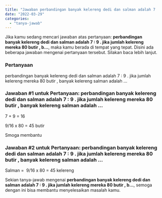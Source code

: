 ```yaml
---
title: "Jawaban perbandingan banyak kelereng dedi dan salman adalah 7 : 9 . jika jumlah kelereng mereka 80 butir , b..."
date: "2022-03-29"
categories: 
  - "tanya-jawab"
---
```


Jika kamu sedang mencari jawaban atas pertanyaan: **perbandingan banyak kelereng dedi dan salman adalah 7 : 9 . jika jumlah kelereng mereka 80 butir , b...**, maka kamu berada di tempat yang tepat. Disini ada beberapa jawaban mengenai pertanyaan tersebut. Silakan baca lebih lanjut.

### Pertanyaan

perbandingan banyak kelereng dedi dan salman adalah 7 : 9 . jika jumlah kelereng mereka 80 butir , banyak kelereng salman adalah ...

### Jawaban #1 untuk Pertanyaan: perbandingan banyak kelereng dedi dan salman adalah 7 : 9 . jika jumlah kelereng mereka 80 butir , banyak kelereng salman adalah ...

7 + 9 = 16  
  
9/16 x 80 = 45 butir  
  
Smoga membantu

### Jawaban #2 untuk Pertanyaan: perbandingan banyak kelereng dedi dan salman adalah 7 : 9 . jika jumlah kelereng mereka 80 butir , banyak kelereng salman adalah ...

Salman =  9/16 x 80 = 45 kelereng  

Sekian tanya-jawab mengenai **perbandingan banyak kelereng dedi dan salman adalah 7 : 9 . jika jumlah kelereng mereka 80 butir , b...**, semoga dengan ini bisa membantu menyelesaikan masalah kamu.
